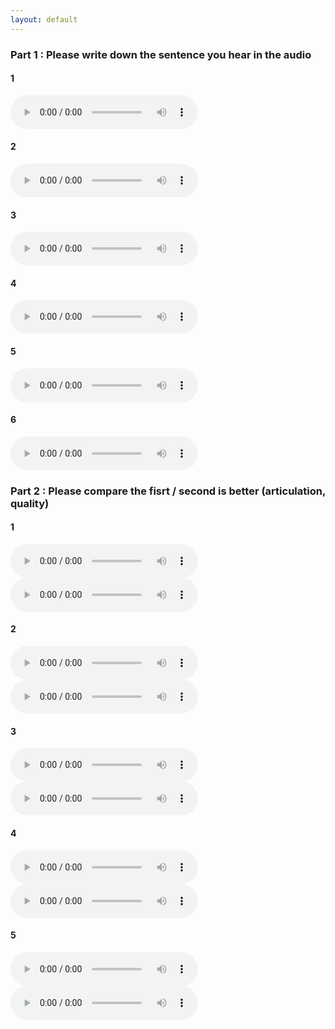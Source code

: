```yaml
---
layout: default
---
```


### Part 1 : Please write down the sentence you hear in the audio
#### 1
<audio src="baseline_18min_33k/baseline_18min_1.wav" controls preload></audio>
#### 2
<audio src="wgan_9min/wgan_9min_2.wav" controls preload></audio>
#### 3
<audio src="baseline_9min_12k/baseline_9min_3.wav" controls preload></audio>
#### 4
<audio src="wgan_9min/wgan_9min_4.wav" controls preload></audio>
#### 5
<audio src="baseline_18min_33k/baseline_18min_5.wav" controls preload></audio>
#### 6
<audio src="baseline_9min_12k/baseline_9min_11.wav" controls preload></audio>

### Part 2 : Please compare the fisrt / second is better (articulation, quality)
#### 1
<audio src="wgan_9min/wgan_9min_6.wav" controls preload></audio>
<audio src="baseline_9min_12k/baseline_9min_6.wav" controls preload></audio>
#### 2
<audio src="wgan_9min/wgan_9min_7.wav" controls preload></audio>
<audio src="baseline_18min_33k/baseline_18min_7.wav" controls preload></audio>
#### 3
<audio src="baseline_9min_12k/baseline_9min_8.wav" controls preload></audio>
<audio src="wgan_9min/wgan_9min_8.wav" controls preload></audio>
#### 4
<audio src="baseline_18min_33k/baseline_18min_9.wav" controls preload></audio>
<audio src="wgan_9min/wgan_9min_9.wav" controls preload></audio>
#### 5
<audio src="baseline_9min_12k/baseline_9min_10.wav" controls preload></audio>
<audio src="wgan_9min/wgan_9min_10.wav" controls preload></audio>

